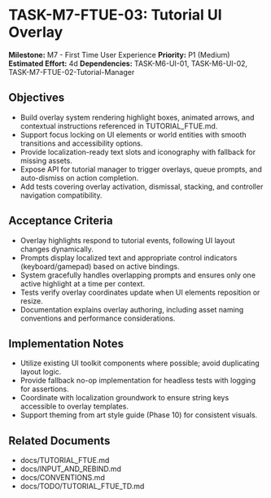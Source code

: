 # TASK-M7-FTUE-03: Tutorial UI Overlay

**Milestone:** M7 - First Time User Experience
**Priority:** P1 (Medium)
**Estimated Effort:** 4d
**Dependencies:** TASK-M6-UI-01, TASK-M6-UI-02, TASK-M7-FTUE-02-Tutorial-Manager

## Objectives

- Build overlay system rendering highlight boxes, animated arrows, and contextual instructions referenced in TUTORIAL_FTUE.md.
- Support focus locking on UI elements or world entities with smooth transitions and accessibility options.
- Provide localization-ready text slots and iconography with fallback for missing assets.
- Expose API for tutorial manager to trigger overlays, queue prompts, and auto-dismiss on action completion.
- Add tests covering overlay activation, dismissal, stacking, and controller navigation compatibility.

## Acceptance Criteria

- Overlay highlights respond to tutorial events, following UI layout changes dynamically.
- Prompts display localized text and appropriate control indicators (keyboard/gamepad) based on active bindings.
- System gracefully handles overlapping prompts and ensures only one active highlight at a time per context.
- Tests verify overlay coordinates update when UI elements reposition or resize.
- Documentation explains overlay authoring, including asset naming conventions and performance considerations.

## Implementation Notes

- Utilize existing UI toolkit components where possible; avoid duplicating layout logic.
- Provide fallback no-op implementation for headless tests with logging for assertions.
- Coordinate with localization groundwork to ensure string keys accessible to overlay templates.
- Support theming from art style guide (Phase 10) for consistent visuals.

## Related Documents

- docs/TUTORIAL_FTUE.md
- docs/INPUT_AND_REBIND.md
- docs/CONVENTIONS.md
- docs/TODO/TUTORIAL_FTUE_TD.md
